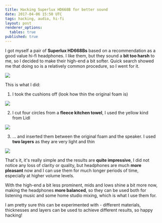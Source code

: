```yaml
---
title: Hacking Superlux HD668B for better sound
date: 2017-04-06 15:50 UTC
tags: hacking, audio, hi-fi
layout: post
renderer_options:
  tables: true
published: true
---
```


I got myself a pair of **Superlux HD668Bs** based on a recommendation as a good
value hi-fi headphones. I like them, but they sound a **bit too harsh**
to me, so I decided to make their high-end a bit softer. Quick search showed
me that doing so is a relatively common procedure, so I went for it.

![](http://res.cloudinary.com/m1n0/image/upload/v1491496579/hd-668b-01_ndktns.png)


This is what I did:

1) I took the cushions off (look how thin the original foam is)

![](http://res.cloudinary.com/m1n0/image/upload/v1491496893/hd-668b-02_vr0hmu.jpg)

2) I cut four circles from a **fleece kitchen towel**, I used the yellow kind from
Lidl

![](http://res.cloudinary.com/m1n0/image/upload/v1491497008/hd-668b-03_px2zfj.jpg)

3) ... and inserted them between the original foam and the speaker. I used **two
layers** as they are very light and thin

![](http://res.cloudinary.com/m1n0/image/upload/v1491497009/hd-668b-04_vthxvt.jpg)

That's it, it's really simple and the results are **quite impressive**, I did not
notice any loss of clarity or quality, but headphones are much **more pleasant** now
and I can use them for much longer periods of time, especially at higher
volume levels.

With the high-end a bit less prominent, mids and lows shine a bit more now,
making the headphones **more balanced**, so they can be used both for listening
music and some home studio mixing, which is what I use them for.

I am pretty sure this can be experimented with - different materials, thicknesses
and layers can be used to achieve different results, so happy hacking!
